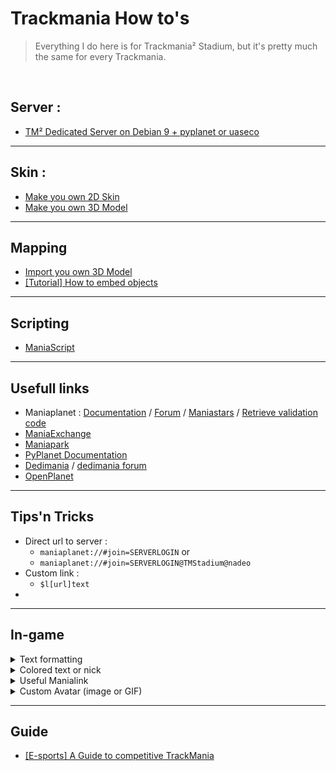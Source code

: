 # Trackmania How to's

> Everything I do here is for Trackmania² Stadium, but it's pretty much the same for every Trackmania.

<br> 

## Server :
- [TM² Dedicated Server on Debian 9 + pyplanet or uaseco](Server/Trackmania²-Dedicated-Server.md)

---

## Skin :
- [Make you own 2D Skin](Skin/Make%20you%20own%202D%20Skin.md)
- [Make you own 3D Model](Skin/Make%20you%20own%203D%20Model.md)

---

## Mapping
- [Import you own 3D Model](Mapping/Import%20you%20own%203D%20Model.md)
- [[Tutorial] How to embed objects ](https://tm.mania-exchange.com/threads/2684/tutorial-how-to-embed-objects?page=1)

---

## Scripting
- [ManiaScript](Scripting/ManiaScript.md)

---

## Usefull links
- Maniaplanet : [Documentation](https://doc.maniaplanet.com/)  /  [Forum](https://forum.maniaplanet.com/index.php)  /  [Maniastars](https://www.maniaplanet.com/account/maniastars)  /  [Retrieve validation code](https://www.maniaplanet.com/account/validation-code)
- [ManiaExchange](https://tm.mania-exchange.com/)
- [Maniapark](http://www.maniapark.com)
- [PyPlanet Documentation](https://pypla.net/en/latest/)
- [Dedimania](http://dedimania.net/tm2stats/?do=stat)  / [dedimania forum](http://dedimania.net/SITE/forum/)
- [OpenPlanet](https://openplanet.nl/)

---

## Tips'n Tricks

- Direct url to server : 
    - `maniaplanet://#join=SERVERLOGIN` or 
    - `maniaplanet://#join=SERVERLOGIN@TMStadium@nadeo`
- Custom link :
    - `$l[url]text`
- 

---

## In-game

<details>
    <summary>Text formatting</summary>
  <br>
    
  [Link to Doc](https://doc.maniaplanet.com/client/text-formatting)
  
  | Control character |  	Formatting| 
  |---|---|
  | $w | Wide |
  | $n | Narrow |
  | $o | **Bold** |
  | $i | *Italic* |
  | $t | Uppercase |
  | $s | Drop shadow |
  | $g | Reset to default color |
  | $z | Reset to default text style |
  | $$ | Display a $ character |
  | $l | External link |  
  | $h | Manialink |
    
</details>

<details>
    <summary>Colored text or nick</summary>
  <br>
    
  [Link to doc](https://doc.maniaplanet.com/client/text-formatting)
  
  To use colors you need to put the `$` sign in front of your text followed by the 3-character hexadecimal code of the desired colour:
  - Each 3 characters can have 16 values from 0 to f (`0123456789abcdef`).
  - The first character is for the red colour pallet, 2nd is for green and 3rd for blue.
  
  Exemple: `$F00Wemy.$F80n$FA0i$FC0n$FD0j$FF0a` \
  will give : 
    
  <p align="center"><img src="Server/img/colors.svg"></p>
  
  Here's a few exemples of color core :
  
  <p align="center"><img src="https://doc.maniaplanet.com/user/pages/02.client/02.text-formatting/Colorname.jpg"></p>
  
   see the manialinks for more customization
</details>

<details>
    <summary>Useful Manialink</summary>
<br>
    
**`nickedit`** : help you create customized nick directly in-game \
    <p align="center"><img src="Server/img/nickedit.jpg"></p>
    
**`symbols`** : symbols you can use in chat or in your nick \
    <p align="center"><img src="Server/img/symbols.jpg"></p>
    
</details>


<details>
    <summary>Custom Avatar (image or GIF)</summary>
    <br>

Location (on Windows) : `%USERPROFILE%\Documents\Maniaplanet\Skins\Avatars`

    
</details>

---

## Guide

- [[E-sports] A Guide to competitive TrackMania](https://steamcommunity.com/sharedfiles/filedetails/?id=251608621)


